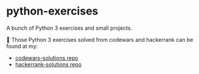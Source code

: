 # python-exercises

A bunch of Python 3 exercises and small projects.

:rotating_light: Those Python 3 exercises solved from codewars and hackerrank can be found at my:

-   [codewars-solutions repo](https://github.com/unaidelao/codewars-solutions)
-   [hackerrank-solutions repo](https://github.com/unaidelao/hackerrank-solutions)
